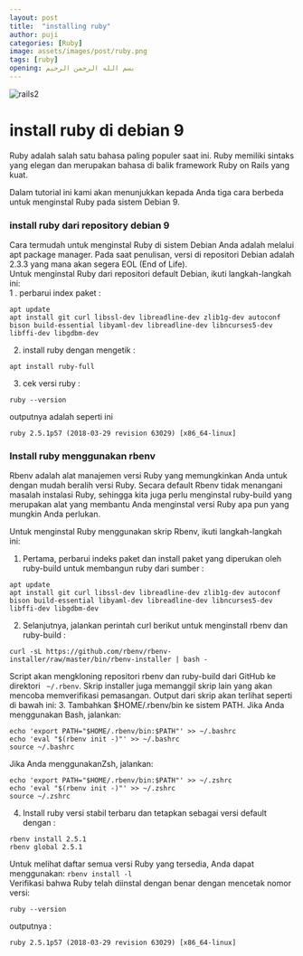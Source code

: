 ```yaml
---
layout: post
title:  "installing ruby"
author: puji
categories: [Ruby]
image: assets/images/post/ruby.png
tags: [ruby]
opening: بسم الله الرحمن الرحيم
---  
```

![rails2]({{site.url}}/assets/images/post/ruby.png)  

# install ruby di debian 9  

Ruby adalah salah satu bahasa paling populer saat ini. Ruby memiliki sintaks yang elegan dan merupakan bahasa di balik framework Ruby on Rails yang kuat.

Dalam tutorial ini kami akan menunjukkan kepada Anda tiga cara berbeda untuk menginstal Ruby pada sistem Debian 9.  

### install ruby dari repository debian 9  
Cara termudah untuk menginstal Ruby di sistem Debian Anda adalah melalui apt package manager. Pada saat penulisan, versi di repositori Debian adalah 2.3.3 yang mana akan segera EOL (End of Life).  
Untuk menginstal Ruby dari repositori default Debian, ikuti langkah-langkah ini:  
1 . perbarui index paket :  
```
apt update
apt install git curl libssl-dev libreadline-dev zlib1g-dev autoconf bison build-essential libyaml-dev libreadline-dev libncurses5-dev libffi-dev libgdbm-dev
```
2. install ruby dengan mengetik :  
```
apt install ruby-full
```  
3. cek versi ruby : 
```
ruby --version
```  
outputnya adalah seperti ini 

``` 
ruby 2.5.1p57 (2018-03-29 revision 63029) [x86_64-linux]
```  

### Install ruby menggunakan rbenv  
Rbenv adalah alat manajemen versi Ruby yang memungkinkan Anda untuk dengan mudah beralih versi Ruby. Secara default Rbenv tidak menangani masalah instalasi Ruby, sehingga kita juga perlu menginstal ruby-build yang merupakan alat yang membantu Anda menginstal versi Ruby apa pun yang mungkin Anda perlukan.

Untuk menginstal Ruby menggunakan skrip Rbenv, ikuti langkah-langkah ini: 
1. Pertama, perbarui indeks paket dan install paket yang diperukan oleh ruby-build untuk membangun ruby dari sumber : 
```
apt update
apt install git curl libssl-dev libreadline-dev zlib1g-dev autoconf bison build-essential libyaml-dev libreadline-dev libncurses5-dev libffi-dev libgdbm-dev
```  
2. Selanjutnya, jalankan perintah curl berikut untuk menginstall rbenv dan ruby-build : 
```
curl -sL https://github.com/rbenv/rbenv-installer/raw/master/bin/rbenv-installer | bash -

```  
Script akan mengkloning repositori rbenv dan ruby-build dari GitHub ke direktori ``` ~/.rbenv```. Skrip installer juga memanggil skrip lain yang akan mencoba memverifikasi pemasangan. Output dari skrip akan terlihat seperti di bawah ini: 
3. Tambahkan $HOME/.rbenv/bin ke sistem PATH.
Jika Anda menggunakan Bash, jalankan:
```
echo 'export PATH="$HOME/.rbenv/bin:$PATH"' >> ~/.bashrc
echo 'eval "$(rbenv init -)"' >> ~/.bashrc
source ~/.bashrc
```  
Jika Anda menggunakanZsh, jalankan:
```
echo 'export PATH="$HOME/.rbenv/bin:$PATH"' >> ~/.zshrc
echo 'eval "$(rbenv init -)"' >> ~/.zshrc
source ~/.zshrc
```  
4. Install ruby versi stabil terbaru dan tetapkan sebagai versi default dengan : 
```
rbenv install 2.5.1
rbenv global 2.5.1
```  
Untuk melihat daftar semua versi Ruby yang tersedia, Anda dapat menggunakan: ```rbenv install -l```  
Verifikasi bahwa Ruby telah diinstal dengan benar dengan mencetak nomor versi:
```
ruby --version
```  
outputnya : 
```
ruby 2.5.1p57 (2018-03-29 revision 63029) [x86_64-linux]
```  
